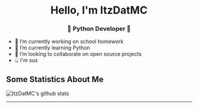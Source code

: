 
<h1 align="center"> Hello, I'm ItzDatMC</h1>
<h3 align="center">🚀 Python Developer 🚀</h3>

- 🔭 I’m currently working on school homework 
- 🌱 I’m currently learning Python
- 👯 I’m looking to collaborate on open source projects
- ඞ I'm sus

## Some Statistics About Me
![ItzDatMC's github stats](https://github-readme-stats.vercel.app/api?username=ItzDatMC&include_all_commits=true&count_private=true&show_owner=true&show_icons=true&theme=merko)<br>

----

